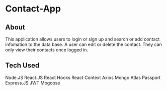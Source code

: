 # Contact-App

## About
This application allows users to login or sign up and search or add contact infomation to the data base. A user can edit or delete the contact. They can only view their contacts once logged in. 

## Tech Used
Node.JS
React.JS
React Hooks
React Context
Axios
Mongo Atlas
Passport
Express.JS
JWT
Mogoose